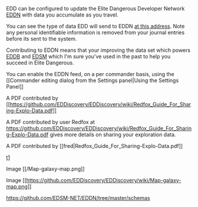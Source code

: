 EDD can be configured to update the Elite Dangerous Developer Network [EDDN](https://eddn.edcd.io) with data you accumulate as you travel.  

You can see the type of data EDD will send to EDDN [at this address](https://github.com/EDSM-NET/EDDN/tree/master/schemas).  Note any personal identifiable information is removed from your journal entries before its sent to the system.

Contributing to EDDN means that your improving the data set which powers [EDDB](https://eddb.io/) and [EDSM](https://www.edsm.net/) which I'm sure you've used in the past to help you succeed in Elite Dangerous.

You can enable the EDDN feed, on a per commander basis, using the [[Commander editing dialog from the Settings panel|Using the Settings Panel]]

A PDF contributed by [[https://github.com/EDDiscovery/EDDiscovery/wiki/Redfox_Guide_For_Sharing-Explo-Data.pdf]]

A PDF contributed by user Redfox at https://github.com/EDDiscovery/EDDiscovery/wiki/Redfox_Guide_For_Sharing-Explo-Data.pdf gives more details on sharing your exploration data.

A PDF contributed by [[fred|Redfox_Guide_For_Sharing-Explo-Data.pdf]]

[t1](https://docs.google.com/viewer?url=https://github.com/EDDiscovery/EDDiscovery/wiki/Redfox_Guide_For_Sharing-Explo-Data.pdf)

Image [[/Map-galaxy-map.png]]

Image [[https://github.com/EDDiscovery/EDDiscovery/wiki/Map-galaxy-map.png]]

https://github.com/EDSM-NET/EDDN/tree/master/schemas